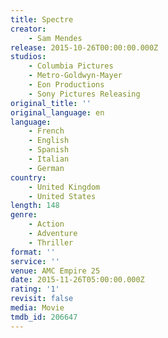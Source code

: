 ```yaml
---
title: Spectre
creator:
    - Sam Mendes
release: 2015-10-26T00:00:00.000Z
studios:
    - Columbia Pictures
    - Metro-Goldwyn-Mayer
    - Eon Productions
    - Sony Pictures Releasing
original_title: ''
original_language: en
language:
    - French
    - English
    - Spanish
    - Italian
    - German
country:
    - United Kingdom
    - United States
length: 148
genre:
    - Action
    - Adventure
    - Thriller
format: ''
service: ''
venue: AMC Empire 25
date: 2015-11-26T05:00:00.000Z
rating: '1'
revisit: false
media: Movie
tmdb_id: 206647
---
```



